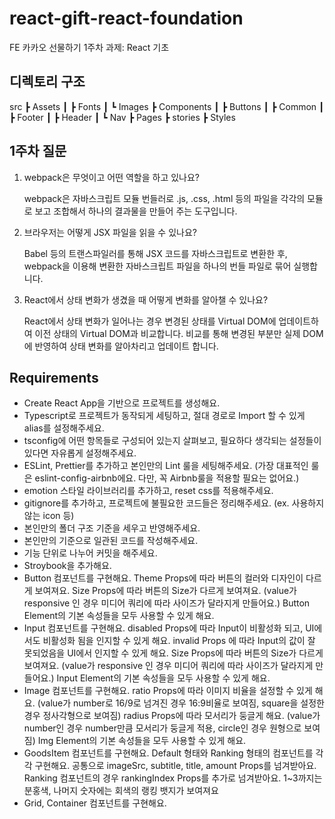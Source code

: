 # react-gift-react-foundation
FE 카카오 선물하기 1주차 과제: React 기초

## 디렉토리 구조
   src
 ┣ Assets
 ┃ ┣ Fonts
 ┃ ┗ Images
 ┣ Components
 ┃ ┣ Buttons
 ┃ ┣ Common
 ┃ ┣ Footer
 ┃ ┣ Header
 ┃ ┗ Nav
 ┣ Pages
 ┣ stories
 ┣ Styles

 
## 1주차 질문
1.  webpack은 무엇이고 어떤 역할을 하고 있나요? 

    webpack은 자바스크립트 모듈 번들러로 .js, .css, .html 등의 파일을 각각의 모듈로 보고 조합해서 하나의 결과물을 만들어 주는 도구입니다. 


2. 브라우저는 어떻게 JSX 파일을 읽을 수 있나요?

    Babel 등의 트랜스파일러를 통해 JSX 코드를 자바스크립트로 변환한 후, webpack을 이용해 변환한 자바스크립트 파일을 하나의 번들 파일로 묶어 실행합니다.


3. React에서 상태 변화가 생겼을 때 어떻게 변화를 알아챌 수 있나요?

    React에서 상태 변화가 일어나는 경우 변경된 상태를 Virtual DOM에 업데이트하여 이전 상태의 Virtual DOM과 비교합니다. 비교를 통해 변경된 부분만 실제 DOM에 반영하여 상태 변화를 알아차리고 업데이트 합니다.


## Requirements
* Create React App을 기반으로 프로젝트를 생성해요.   
* Typescript로 프로젝트가 동작되게 세팅하고, 절대 경로로 Import 할 수 있게 alias를 설정해주세요.   
* tsconfig에 어떤 항목들로 구성되어 있는지 살펴보고, 필요하다 생각되는 설정들이 있다면 자유롭게 설정해주세요.
* ESLint, Prettier를 추가하고 본인만의 Lint 룰을 세팅해주세요. (가장 대표적인 룰은 eslint-config-airbnb에요. 다만, 꼭 Airbnb룰을 적용할 필요는 없어요.)
* emotion 스타일 라이브러리를 추가하고, reset css를 적용해주세요.
* gitignore를 추가하고, 프로젝트에 불필요한 코드들은 정리해주세요. (ex. 사용하지 않는 icon 등)
* 본인만의 폴더 구조 기준을 세우고 반영해주세요.
* 본인만의 기준으로 일관된 코드를 작성해주세요.
* 기능 단위로 나누어 커밋을 해주세요.
* Stroybook을 추가해요.
* Button 컴포넌트를 구현해요.
   Theme Props에 따라 버튼의 컬러와 디자인이 다르게 보여져요.
   Size Props에 따라 버튼의 Size가 다르게 보여져요. (value가 responsive 인 경우 미디어 쿼리에 따라 사이즈가 달라지게 만들어요.)
   Button Element의 기본 속성들을 모두 사용할 수 있게 해요.
* Input 컴포넌트를 구현해요.
   disabled Props에 따라 Input이 비활성화 되고, UI에서도 비활성화 됨을 인지할 수 있게 해요.
   invalid Props 에 따라 Input의 값이 잘 못되었음을 UI에서 인지할 수 있게 해요.
   Size Props에 따라 버튼의 Size가 다르게 보여져요. (value가 responsive 인 경우 미디어 쿼리에 따라 사이즈가 달라지게 만들어요.)
   Input Element의 기본 속성들을 모두 사용할 수 있게 해요.
* Image 컴포넌트를 구현해요.
   ratio Props에 따라 이미지 비율을 설정할 수 있게 해요. (value가 number로 16/9로 넘겨진 경우 16:9비율로 보여짐, square을 설정한 경우 정사각형으로 보여짐)
   radius Props에 따라 모서리가 둥글게 해요. (value가 number인 경우 number만큼 모서리가 둥글게 적용, circle인 경우 원형으로 보여짐)
   Img Element의 기본 속성들을 모두 사용할 수 있게 해요.
* GoodsItem 컴포넌트를 구현해요.
   Default 형태와 Ranking 형태의 컴포넌트를 각각 구현해요. 
   공통으로 imageSrc, subtitle, title, amount Props를 넘겨받아요.
   Ranking 컴포넌트의 경우 rankingIndex Props를 추가로 넘겨받아요. 1~3까지는 분홍색, 나머지 숫자에는 회색의 랭킹 뱃지가 보여져요
* Grid, Container 컴포넌트를 구현해요.


